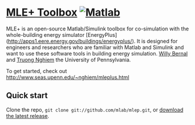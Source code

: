 [MLE+ Toolbox](http://twitter.github.com/bootstrap) [![Matlab](https://secure.travis-ci.org/twitter/bootstrap.png)](http://travis-ci.org/twitter/bootstrap)
=================


MLE+ is an open-source Matlab/Simulink toolbox for co-simulation with the
whole-building energy simulator [EnergyPlus] (http://apps1.eere.energy.gov/buildings/energyplus/). It is designed for engineers
and researchers who are familiar with Matlab and Simulink and want to use
these software tools in building energy simulation. 
[Willy Bernal](http://mlab.seas.upenn.edu/) and [Truong Nghiem](http://mlab.seas.upenn.edu/) the University of Pennsylvania.


To get started, check out http://www.seas.upenn.edu/~nghiem/mleplus.html





Quick start
-----------


Clone the repo, `git clone git://github.com/mlab/mlep.git`, or [download the latest release](https://github.com/mlab/mlep/zipball/master).

